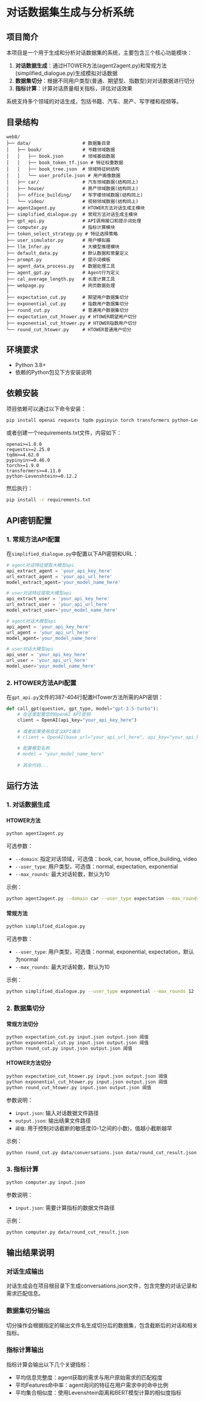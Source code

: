 # 对话数据集生成与分析系统

## 项目简介
本项目是一个用于生成和分析对话数据集的系统，主要包含三个核心功能模块：
1. **对话数据生成**：通过HTOWER方法(agent2agent.py)和常规方法(simplified_dialogue.py)生成模拟对话数据
2. **数据集切分**：根据不同用户类型(普通、期望型、指数型)对对话数据进行切分
3. **指标计算**：计算对话质量相关指标，评估对话效果

系统支持多个领域的对话生成，包括书籍、汽车、房产、写字楼和视频等。

## 目录结构
```
web8/
├── data/                   # 数据集目录
│   ├── book/               # 书籍领域数据
│   │   ├── book.json       # 领域基础数据
│   │   ├── book_token_tf.json # 特征权重数据
│   │   ├── book_tree.json  # 领域特征树结构
│   │   └── user_profile.json # 用户画像数据
│   ├── car/                # 汽车领域数据(结构同上)
│   ├── house/              # 房产领域数据(结构同上)
│   ├── office_building/    # 写字楼领域数据(结构同上)
│   └── video/              # 视频领域数据(结构同上)
├── agent2agent.py          # HTOWER方法对话生成主模块
├── simplified_dialogue.py  # 常规方法对话生成主模块
├── gpt_api.py              # API调用接口和提示词处理
├── computer.py             # 指标计算模块
├── token_select_strategy.py # 特征选择策略
├── user_simulator.py       # 用户模拟器
├── llm_Infer.py            # 大模型推理模块
├── default_data.py         # 默认数据和常量定义
├── prompt.py               # 提示词模板
├── agent_data_process.py   # 数据处理工具
├── agent_gpt.py            # Agent行为定义
├── cal_average_length.py   # 长度计算工具
├── webpage.py              # 网页数据处理
│
├── expectation_cut.py      # 期望用户数据集切分
├── exponential_cut.py      # 指数用户数据集切分
├── round_cut.py            # 普通用户数据集切分
├── expectation_cut_htower.py # HTOWER期望用户切分
├── exponential_cut_htower.py # HTOWER指数用户切分
└── round_cut_htower.py     # HTOWER普通用户切分
```

## 环境要求
- Python 3.8+
- 依赖的Python包见下方安装说明

## 依赖安装
项目依赖可以通过以下命令安装：
```bash
pip install openai requests tqdm pypinyin torch transformers python-Levenshtein
```

或者创建一个requirements.txt文件，内容如下：
```
openai>=1.0.0
requests>=2.25.0
tqdm>=4.62.0
pypinyin>=0.46.0
torch>=1.9.0
transformers>=4.11.0
python-Levenshtein>=0.12.2
```

然后执行：
```bash
pip install -r requirements.txt
```

## API密钥配置

### 1. 常规方法API配置
在`simplified_dialogue.py`中配置以下API密钥和URL：
```python
# agent对话特征提取大模型api
api_extract_agent = 'your_api_key_here'
url_extract_agent = 'your_api_url_here'
model_extract_agent='your_model_name_here'

# user对话特征提取大模型api
api_extract_user = 'your_api_key_here'
url_extract_user = 'your_api_url_here'
model_extract_user='your_model_name_here'

# agent对话大模型api
api_agent = 'your_api_key_here'
url_agent = 'your_api_url_here'
model_agent='your_model_name_here'

# user对话大模型api
api_user = 'your_api_key_here'
url_user = 'your_api_url_here'
model_user='your_model_name_here'
```

### 2. HTOWER方法API配置
在`gpt_api.py`文件的387-404行配置HTower方法所需的API密钥：
```python
def call_gpt(question, gpt_type, model="gpt-3.5-turbo"):
    # 在这里配置您的OpenAI API密钥
    client = OpenAI(api_key="your_api_key_here")
    
    # 或者如果使用自定义API端点
    # client = OpenAI(base_url="your_api_url_here", api_key="your_api_key_here")
    
    # 配置模型名称
    # model = "your_model_name_here"
    
    # 其余代码...
```

## 运行方法

### 1. 对话数据生成

#### HTOWER方法
```bash
python agent2agent.py
```

可选参数：
- `--domain`: 指定对话领域，可选值：book, car, house, office_building, video
- `--user_type`: 用户类型，可选值：normal, expectation, exponential
- `--max_rounds`: 最大对话轮数，默认为10

示例：
```bash
python agent2agent.py --domain car --user_type expectation --max_rounds 15
```

#### 常规方法
```bash
python simplified_dialogue.py
```

可选参数：
- `--user_type`: 用户类型，可选值：normal, exponential, expectation，默认为normal
- `--max_rounds`: 最大对话轮数，默认为10

示例：
```bash
python simplified_dialogue.py --user_type exponential --max_rounds 12
```

### 2. 数据集切分

#### 常规方法切分
```bash
python expectation_cut.py input.json output.json 阈值
python exponential_cut.py input.json output.json 阈值
python round_cut.py input.json output.json 阈值
```

#### HTOWER方法切分
```bash
python expectation_cut_htower.py input.json output.json 阈值
python exponential_cut_htower.py input.json output.json 阈值
python round_cut_htower.py input.json output.json 阈值
```

参数说明：
- `input.json`: 输入对话数据文件路径
- `output.json`: 输出结果文件路径
- `阈值`: 用于控制对话截断的敏感度(0-1之间的小数)，值越小截断越早

示例：
```bash
python round_cut.py data/conversations.json data/round_cut_result.json 0.5
```

### 3. 指标计算
```bash
python computer.py input.json
```

参数说明：
- `input.json`: 需要计算指标的数据文件路径

示例：
```bash
python computer.py data/round_cut_result.json
```

## 输出结果说明

### 对话生成输出
对话生成会在项目根目录下生成conversations.json文件，包含完整的对话记录和需求匹配信息。

### 数据集切分输出
切分操作会根据指定的输出文件名生成切分后的数据集，包含截断后的对话和相关指标。

### 指标计算输出
指标计算会输出以下几个关键指标：
- 平均信息完整度：agent获取的需求与用户原始需求的匹配程度
- 平均Features命中率：agent询问的特征在用户需求中的命中比例
- 平均集合相似度：使用Levenshtein距离和BERT模型计算的相似度指标